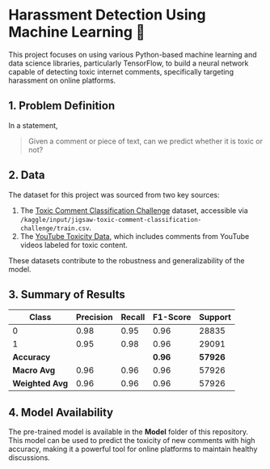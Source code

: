 # Harassment Detection Using Machine Learning 📱

This project focuses on using various Python-based machine learning and data science libraries, particularly TensorFlow, to build a neural network capable of detecting toxic internet comments, specifically targeting harassment on online platforms.

## 1. Problem Definition

In a statement,
> Given a comment or piece of text, can we predict whether it is toxic or not?

## 2. Data

The dataset for this project was sourced from two key sources:

1. The [Toxic Comment Classification Challenge](https://www.kaggle.com/c/jigsaw-toxic-comment-classification-challenge) dataset, accessible via `/kaggle/input/jigsaw-toxic-comment-classification-challenge/train.csv`.
2. The [YouTube Toxicity Data](https://www.kaggle.com/datasets/reihanenamdari/youtube-toxicity-data), which includes comments from YouTube videos labeled for toxic content.

These datasets contribute to the robustness and generalizability of the model.


## 3. Summary of Results

| Class | Precision | Recall | F1-Score | Support |
|-------|-----------|--------|----------|---------|
| 0     | 0.98      | 0.95   | 0.96     | 28835   |
| 1     | 0.95      | 0.98   | 0.96     | 29091   |
| **Accuracy** |       |        | **0.96** | **57926** |
| **Macro Avg** | 0.96      | 0.96   | 0.96     | 57926   |
| **Weighted Avg** | 0.96      | 0.96   | 0.96     | 57926   |

## 4. Model Availability

The pre-trained model is available in the **Model** folder of this repository. This model can be used to predict the toxicity of new comments with high accuracy, making it a powerful tool for online platforms to maintain healthy discussions.
